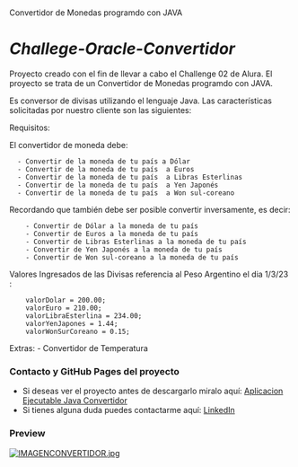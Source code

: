 # 
Convertidor de Monedas programdo con JAVA 

<h1><em>Challege-Oracle-Convertidor</em></h1>

Proyecto creado con el fin de llevar a cabo el Challenge 02 de Alura. 
El proyecto se trata de un Convertidor de Monedas programdo con JAVA.

Es conversor de divisas utilizando el lenguaje Java. 
Las características solicitadas por nuestro cliente son las siguientes:

 Requisitos: 

El convertidor de moneda debe:

      - Convertir de la moneda de tu país a Dólar
      - Convertir de la moneda de tu país  a Euros
      - Convertir de la moneda de tu país  a Libras Esterlinas
      - Convertir de la moneda de tu país  a Yen Japonés
      - Convertir de la moneda de tu país  a Won sul-coreano

Recordando que también debe ser posible convertir inversamente, es decir:

        - Convertir de Dólar a la moneda de tu país
        - Convertir de Euros a la moneda de tu país
        - Convertir de Libras Esterlinas a la moneda de tu país
        - Convertir de Yen Japonés a la moneda de tu país
        - Convertir de Won sul-coreano a la moneda de tu país
        
Valores Ingresados de las Divisas referencia al Peso Argentino el dia 1/3/23 :
        
		valorDolar = 200.00;
		valorEuro = 210.00;
		valorLibraEsterlina = 234.00;
		valorYenJapones = 1.44;
		valorWonSurCoreano = 0.15;
        
Extras:
        - Convertidor de Temperatura


<h3>Contacto y GitHub Pages del proyecto</h3>

<ul>
  <li>Si deseas ver el proyecto antes de descargarlo miralo aquí: <a href= "https://github.com/Agustin475/Challege-Oracle-Convertidor/tree/main/Programa-Ejecutable-Convertidor-Ver-1.0" >Aplicacion Ejecutable Java Convertidor</a></li>
  <li>Si tienes alguna duda puedes contactarme aquí: <a href="https://www.linkedin.com/in/agustin-sanchez/">LinkedIn</a></li>
</ul>

<h3>Preview</h3>

[![IMAGENCONVERTIDOR.jpg](https://i.postimg.cc/ZqSCSjQg/IMAGENCONVERTIDOR.jpg)](https://postimg.cc/4YWJvvsb)

